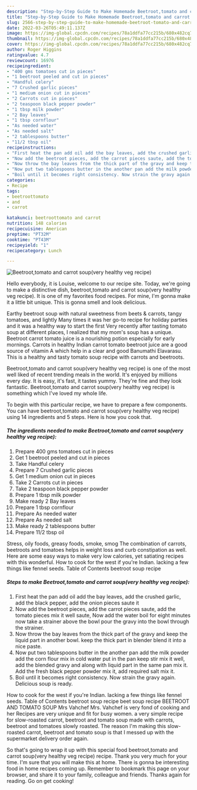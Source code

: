 ```yaml
---
description: "Step-by-Step Guide to Make Homemade Beetroot,tomato and carrot soup(very healthy veg recipe)"
title: "Step-by-Step Guide to Make Homemade Beetroot,tomato and carrot soup(very healthy veg recipe)"
slug: 2566-step-by-step-guide-to-make-homemade-beetroot-tomato-and-carrot-soupvery-healthy-veg-recipe
date: 2022-03-26T05:49:11.137Z
image: https://img-global.cpcdn.com/recipes/78a1ddfa77cc215b/680x482cq70/beetroottomato-and-carrot-soupvery-healthy-veg-recipe-recipe-main-photo.jpg
thumbnail: https://img-global.cpcdn.com/recipes/78a1ddfa77cc215b/680x482cq70/beetroottomato-and-carrot-soupvery-healthy-veg-recipe-recipe-main-photo.jpg
cover: https://img-global.cpcdn.com/recipes/78a1ddfa77cc215b/680x482cq70/beetroottomato-and-carrot-soupvery-healthy-veg-recipe-recipe-main-photo.jpg
author: Roger Higgins
ratingvalue: 4.7
reviewcount: 16976
recipeingredient:
- "400 gms tomatoes cut in pieces"
- "1 beetroot peeled and cut in pieces"
- "Handful celery"
- "7 Crushed garlic pieces"
- "1 medium onion cut in pieces"
- "2 Carrots cut in pieces"
- "2 teaspoon black pepper powder"
- "1 tbsp milk powder"
- "2 Bay leaves"
- "1 tbsp cornflour"
- "As needed water"
- "As needed salt"
- "2 tablespoons butter"
- "11/2 tbsp oil"
recipeinstructions:
- "First heat the pan add oil add the bay leaves, add the crushed garlic, add the black pepper, add the onion pieces saute it"
- "Now add the beetroot pieces, add the carrot pieces saute, add the tomato pieces mix it well saute, Now add the water boil for eight minutes now take a strainer above the bowl pour the gravy into the bowl through the strainer."
- "Now throw the bay leaves from the thick part of the gravy and keep the liquid part in another bowl. keep the thick part in blender blend it into a nice paste."
- "Now put two tablespoons butter in the another pan add the milk powder add the corn flour mix in cold water put in the pan keep stir mix it well, add the blended gravy and along with liquid part in the same pan mix it. Add the fresh black pepper powder mix it, add required salt mix it."
- "Boil until it becomes right consistency. Now strain the gravy again. Delicious soup is ready."
categories:
- Recipe
tags:
- beetroottomato
- and
- carrot

katakunci: beetroottomato and carrot 
nutrition: 148 calories
recipecuisine: American
preptime: "PT32M"
cooktime: "PT43M"
recipeyield: "1"
recipecategory: Lunch

---
```



![Beetroot,tomato and carrot soup(very healthy veg recipe)](https://img-global.cpcdn.com/recipes/78a1ddfa77cc215b/680x482cq70/beetroottomato-and-carrot-soupvery-healthy-veg-recipe-recipe-main-photo.jpg)

Hello everybody, it is Louise, welcome to our recipe site. Today, we're going to make a distinctive dish, beetroot,tomato and carrot soup(very healthy veg recipe). It is one of my favorites food recipes. For mine, I'm gonna make it a little bit unique. This is gonna smell and look delicious.

Earthy beetroot soup with natural sweetness from beets &amp; carrots, tangy tomatoes, and lightly Many times it was her go-to recipe for holiday parties and it was a healthy way to start the first Very recently after tasting tomato soup at different places, I realized that my mom&#39;s soup has a unique. Beetroot carrot tomato juice is a nourishing potion especially for early mornings. Carrots in healthy Indian carrot tomato beetroot juice are a good source of vitamin A which help in a clear and good Banumathi Elavarasu. This is a healthy and tasty tomato soup recipe with carrots and beetroots.

Beetroot,tomato and carrot soup(very healthy veg recipe) is one of the most well liked of recent trending meals in the world. It's enjoyed by millions every day. It is easy, it's fast, it tastes yummy. They're fine and they look fantastic. Beetroot,tomato and carrot soup(very healthy veg recipe) is something which I've loved my whole life.


To begin with this particular recipe, we have to prepare a few components. You can have beetroot,tomato and carrot soup(very healthy veg recipe) using 14 ingredients and 5 steps. Here is how you cook that.

<!--inarticleads1-->

##### The ingredients needed to make Beetroot,tomato and carrot soup(very healthy veg recipe):

1. Prepare 400 gms tomatoes cut in pieces
1. Get 1 beetroot peeled and cut in pieces
1. Take Handful celery
1. Prepare 7 Crushed garlic pieces
1. Get 1 medium onion cut in pieces
1. Take 2 Carrots cut in pieces
1. Take 2 teaspoon black pepper powder
1. Prepare 1 tbsp milk powder
1. Make ready 2 Bay leaves
1. Prepare 1 tbsp cornflour
1. Prepare As needed water
1. Prepare As needed salt
1. Make ready 2 tablespoons butter
1. Prepare 11/2 tbsp oil


Stress, oily foods, greasy foods, smoke, smog The combination of carrots, beetroots and tomatoes helps in weight loss and curb constipation as well. Here are some easy ways to make very low calories, yet satiating recipes with this wonderful. How to cook for the west if you&#39;re Indian. lacking a few things like fennel seeds. Table of Contents beetroot soup recipe 

<!--inarticleads2-->

##### Steps to make Beetroot,tomato and carrot soup(very healthy veg recipe):

1. First heat the pan add oil add the bay leaves, add the crushed garlic, add the black pepper, add the onion pieces saute it
1. Now add the beetroot pieces, add the carrot pieces saute, add the tomato pieces mix it well saute, Now add the water boil for eight minutes now take a strainer above the bowl pour the gravy into the bowl through the strainer.
1. Now throw the bay leaves from the thick part of the gravy and keep the liquid part in another bowl. keep the thick part in blender blend it into a nice paste.
1. Now put two tablespoons butter in the another pan add the milk powder add the corn flour mix in cold water put in the pan keep stir mix it well, add the blended gravy and along with liquid part in the same pan mix it. Add the fresh black pepper powder mix it, add required salt mix it.
1. Boil until it becomes right consistency. Now strain the gravy again. Delicious soup is ready.


How to cook for the west if you&#39;re Indian. lacking a few things like fennel seeds. Table of Contents beetroot soup recipe beet soup recipe BEETROOT AND TOMATO SOUP Mrs Vahchef Mrs. Vahchef is very fond of cooking and her Recipes are very unique and fit for busy women. a very simple recipe for slow-roasted carrot, beetroot and tomato soup made with carrots, beetroot and tomatoes slowly roasted. The reason I&#39;m making this slow-roasted carrot, beetroot and tomato soup is that I messed up with the supermarket delivery order again. 

So that's going to wrap it up with this special food beetroot,tomato and carrot soup(very healthy veg recipe) recipe. Thank you very much for your time. I'm sure that you will make this at home. There is gonna be interesting food in home recipes coming up. Remember to bookmark this page on your browser, and share it to your family, colleague and friends. Thanks again for reading. Go on get cooking!
